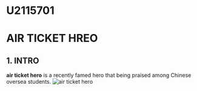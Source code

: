 # U2115701
# AIR TICKET HREO
## 1. INTRO
**air ticket hero** is a recently famed hero that being praised among Chinese oversea students. 
![air ticket hero](https://zh.wikipedia.org/wiki/%E5%90%B3%E4%BA%AC_(%E6%BC%94%E5%93%A1)#/media/File:Wu_Jing_(Wolf_Warrior_2).jpg)
